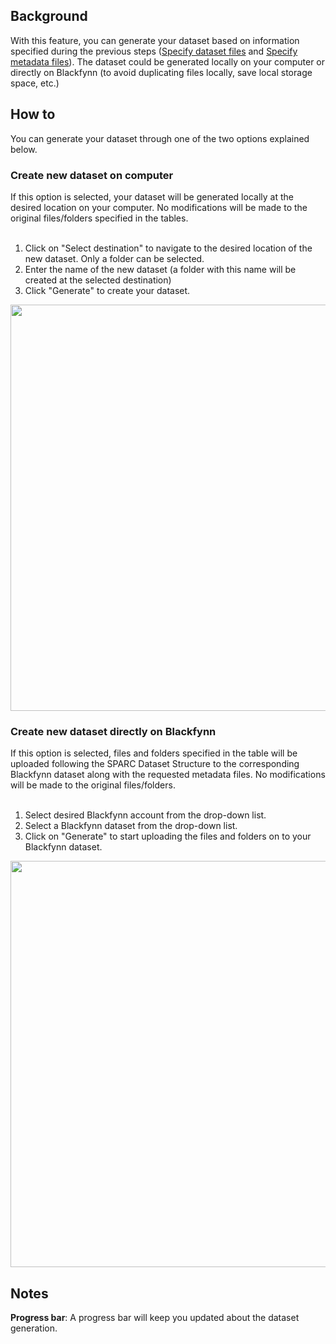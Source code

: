 ## Background

With this feature, you can generate your dataset based on information specified during the previous steps ([Specify dataset files](https://github.com/bvhpatel/SODA/wiki/Specify-dataset-files) and [Specify metadata files](https://github.com/bvhpatel/SODA/wiki/Specify-metadata-files)). The dataset could be generated locally on your computer or directly on Blackfynn (to avoid duplicating files locally, save local storage space, etc.)

## How to 

You can generate your dataset through one of the two options explained below.

### Create new dataset on computer
If this option is selected, your dataset will be generated locally at the desired location on your computer. No modifications will be made to the original files/folders specified in the tables.<br><br>
1. Click on "Select destination" to navigate to the desired location of the new dataset. Only a folder can be selected. <br>
2. Enter the name of the new dataset (a folder with this name will be created at the selected destination) <br>
3. Click "Generate" to create your dataset.

<p align="center">
<img src="https://github.com/bvhpatel/SODA/raw/master/docs/documentation/Prepare-dataset/Generate-datasets/generate-dataset-1.gif" width="650">
</p>


### Create new dataset directly on Blackfynn
If this option is selected, files and folders specified in the table will be uploaded following the SPARC Dataset Structure to the corresponding Blackfynn dataset along with the requested metadata files. No modifications will be made to the original files/folders.<br><br>
1. Select desired Blackfynn account from the drop-down list.<br>
2. Select a Blackfynn dataset from the drop-down list.<br>
3. Click on "Generate" to start uploading the files and folders on to your Blackfynn dataset.

<p align="center">
<img src="https://github.com/bvhpatel/SODA/raw/master/docs/documentation/Prepare-dataset/Generate-datasets/generate-dataset-2.gif" width="650">
</p>


## Notes 

**Progress bar**: A progress bar will keep you updated about the dataset generation.
